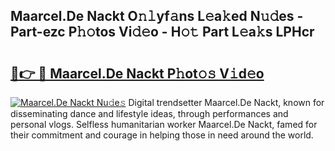 ## Maarcel.De Nackt O𝚗𝚕yf𝚊ns L𝚎a𝚔ed N𝚞𝚍es - Part-ezc P𝚑𝚘tos Vi𝚍𝚎o - H𝚘𝚝 Part L𝚎a𝚔s LPHcr

# <h2><a href="http://kf3k5tp.oniu.top/?m=Maarcel.De+Nackt">🔗👉 🔴 Maarcel.De Nackt P𝚑ot𝚘𝚜 V𝚒d𝚎o</a></h2>

[![Maarcel.De Nackt Nu𝚍e𝚜](https://i.imgur.com/0qMVB7G.gif)](http://kf3k5tp.oniu.top/?m=Maarcel.De+Nackt)
Digital trendsetter Maarcel.De Nackt, known for disseminating dance and lifestyle ideas, through performances and personal vlogs. Selfless humanitarian worker Maarcel.De Nackt, famed for their commitment and courage in helping those in need around the world.  
